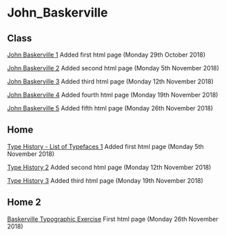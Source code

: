 # John_Baskerville

## Class
[John Baskerville 1](https://emmacorbett.github.io/john_baskerville/john-baskerville1.html)  Added first html page (Monday 29th October 2018)

[John Baskerville 2](https://emmacorbett.github.io/john_baskerville/john-baskerville2.html)  Added second html page (Monday 5th November 2018)

[John Baskerville 3](https://emmacorbett.github.io/john_baskerville/john-baskerville3.html)  Added third html page (Monday 12th November 2018)

[John Baskerville 4](https://emmacorbett.github.io/john_baskerville/john-baskerville4.html)  Added fourth html page (Monday 19th November 2018)

[John Baskerville 5](https://emmacorbett.github.io/john_baskerville/john-baskerville5.html)  Added fifth html page (Monday 26th November 2018)

## Home
[Type History - List of Typefaces  1](https://emmacorbett.github.io/john_baskerville/list_of_type_faces.html)  Added first html page (Monday 5th November 2018)

[Type History 2](https://emmacorbett.github.io/john_baskerville/a_brief_history_of_type2.html)  Added second html page (Monday 12th November 2018)

[Type History 3](https://emmacorbett.github.io/john_baskerville/a_brief_history_of_type3.html)  Added third html page (Monday 19th November 2018)

## Home 2
[Baskerville Typographic Exercise](https://emmacorbett.github.io/john_baskerville/baskerville_css_exercise.html) First html page (Monday 26th November 2018) 
